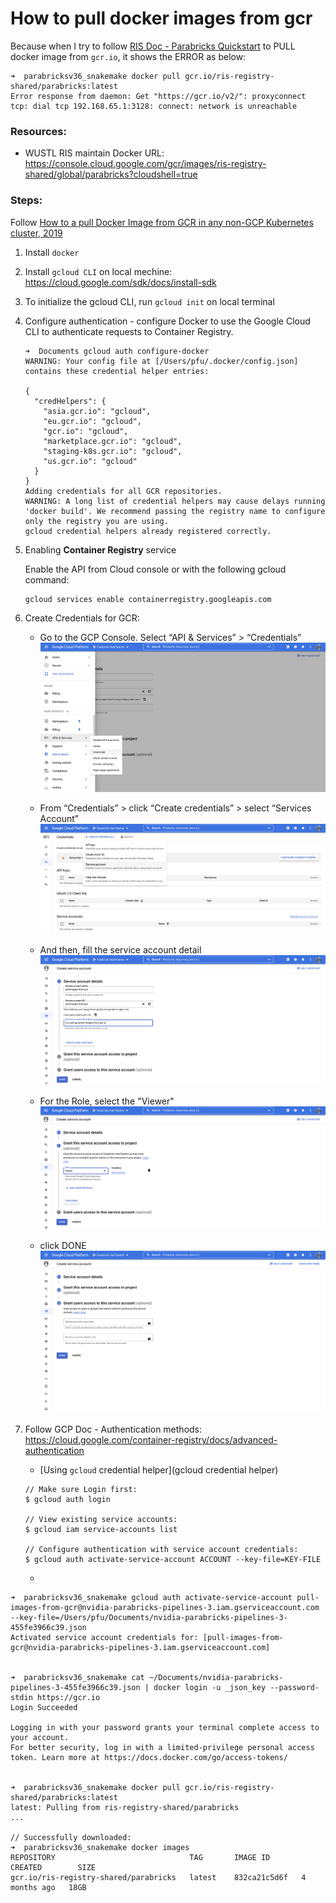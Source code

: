 # How to pull docker images from gcr

Because when I try to follow [RIS Doc - Parabricks Quickstart](https://docs.ris.wustl.edu/doc/compute/recipes/tools/parabricks-quickstart.html) to PULL docker image from `gcr.io`, it shows the ERROR as below:

```
➜  parabricksv36_snakemake docker pull gcr.io/ris-registry-shared/parabricks:latest
Error response from daemon: Get "https://gcr.io/v2/": proxyconnect tcp: dial tcp 192.168.65.1:3128: connect: network is unreachable
```

### Resources:

* WUSTL RIS maintain Docker URL: https://console.cloud.google.com/gcr/images/ris-registry-shared/global/parabricks?cloudshell=true

### Steps:

Follow [How to a pull Docker Image from GCR in any non-GCP Kubernetes cluster, 2019](https://medium.com/hackernoon/today-i-learned-pull-docker-image-from-gcr-google-container-registry-in-any-non-gcp-kubernetes-5f8298f28969)

1. Install `docker`
2. Install `gcloud CLI` on local mechine: https://cloud.google.com/sdk/docs/install-sdk
3. To initialize the gcloud CLI, run `gcloud init` on local terminal
4. Configure authentication - configure Docker to use the Google Cloud CLI to authenticate requests to Container Registry.

    ```
    ➜  Documents gcloud auth configure-docker
    WARNING: Your config file at [/Users/pfu/.docker/config.json] contains these credential helper entries:

    {
      "credHelpers": {
        "asia.gcr.io": "gcloud",
        "eu.gcr.io": "gcloud",
        "gcr.io": "gcloud",
        "marketplace.gcr.io": "gcloud",
        "staging-k8s.gcr.io": "gcloud",
        "us.gcr.io": "gcloud"
      }
    }
    Adding credentials for all GCR repositories.
    WARNING: A long list of credential helpers may cause delays running 'docker build'. We recommend passing the registry name to configure only the registry you are using.
    gcloud credential helpers already registered correctly.
    ```
5. Enabling **Container Registry** service

    Enable the API from Cloud console or with the following gcloud command:
    
    ```
    gcloud services enable containerregistry.googleapis.com
    ```

6. Create Credentials for GCR: 

    * Go to the GCP Console. Select “API & Services” > “Credentials”
    ![Credentials Services](https://github.com/AmberFu/DockerImages/blob/main/parabricksv36_snakemake/Screen%20Shot%202022-05-10%20at%205.20.06%20PM.png)
    
    * From “Credentials” > click “Create credentials” > select “Services Account”
    ![Select Services Account](https://github.com/AmberFu/DockerImages/blob/main/parabricksv36_snakemake/Screen%20Shot%202022-05-10%20at%205.20.25%20PM.png)
    
    * And then, fill the service account detail
    ![service account detail](https://github.com/AmberFu/DockerImages/blob/main/parabricksv36_snakemake/Screen%20Shot%202022-05-10%20at%205.22.35%20PM.png)

    * For the Role, select the "Viewer"
    ![Viewer](https://github.com/AmberFu/DockerImages/blob/main/parabricksv36_snakemake/Screen%20Shot%202022-05-10%20at%205.23.27%20PM.png)

    * click DONE
    ![DONE](https://github.com/AmberFu/DockerImages/blob/main/parabricksv36_snakemake/Screen%20Shot%202022-05-10%20at%205.23.50%20PM.png)

7. Follow GCP Doc - Authentication methods: https://cloud.google.com/container-registry/docs/advanced-authentication

    * [Using `gcloud` credential helper](gcloud credential helper)
    ```
    // Make sure Login first: 
    $ gcloud auth login
    
    // View existing service accounts:
    $ gcloud iam service-accounts list
    
    // Configure authentication with service account credentials:
    $ gcloud auth activate-service-account ACCOUNT --key-file=KEY-FILE
    ```

    * 


```
➜  parabricksv36_snakemake gcloud auth activate-service-account pull-images-from-gcr@nvidia-parabricks-pipelines-3.iam.gserviceaccount.com --key-file=/Users/pfu/Documents/nvidia-parabricks-pipelines-3-455fe3966c39.json
Activated service account credentials for: [pull-images-from-gcr@nvidia-parabricks-pipelines-3.iam.gserviceaccount.com]


➜  parabricksv36_snakemake cat ~/Documents/nvidia-parabricks-pipelines-3-455fe3966c39.json | docker login -u _json_key --password-stdin https://gcr.io
Login Succeeded

Logging in with your password grants your terminal complete access to your account. 
For better security, log in with a limited-privilege personal access token. Learn more at https://docs.docker.com/go/access-tokens/


➜  parabricksv36_snakemake docker pull gcr.io/ris-registry-shared/parabricks:latest
latest: Pulling from ris-registry-shared/parabricks
...

// Successfully downloaded:
➜  parabricksv36_snakemake docker images
REPOSITORY                              TAG       IMAGE ID       CREATED        SIZE
gcr.io/ris-registry-shared/parabricks   latest    832ca21c5d6f   4 months ago   18GB

```
